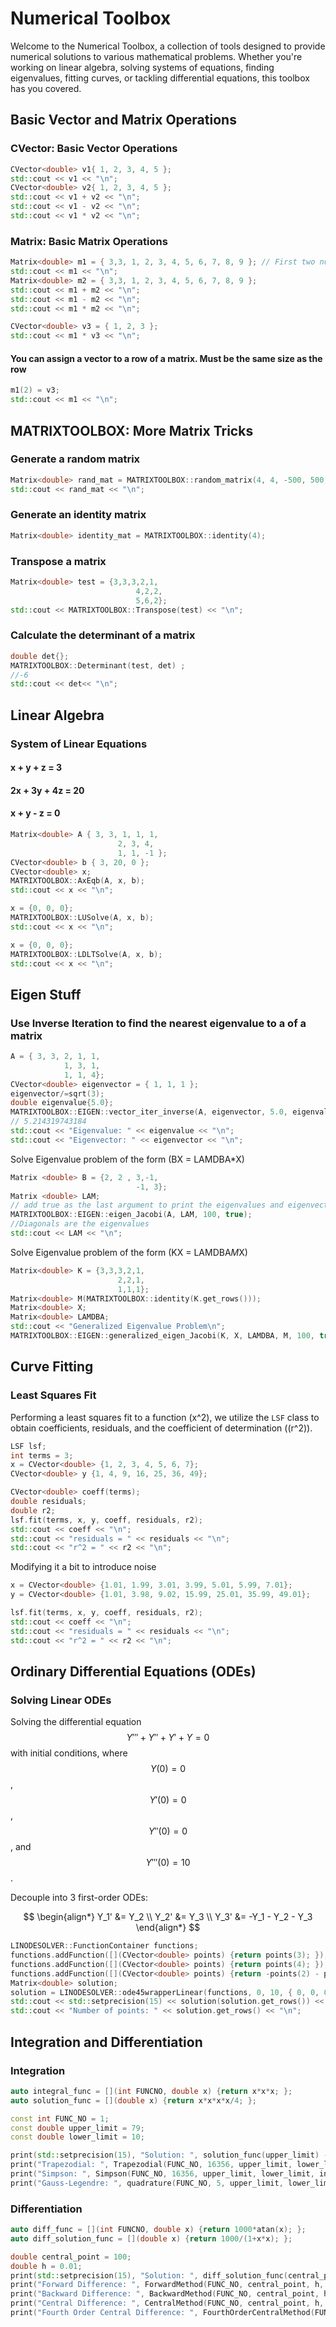 # Numerical Toolbox

Welcome to the Numerical Toolbox, a collection of tools designed to provide numerical solutions to various mathematical problems. Whether you're working on linear algebra, solving systems of equations, finding eigenvalues, fitting curves, or tackling differential equations, this toolbox has you covered.

## Basic Vector and Matrix Operations

### CVector: Basic Vector Operations

```cpp
CVector<double> v1{ 1, 2, 3, 4, 5 };
std::cout << v1 << "\n";
CVector<double> v2{ 1, 2, 3, 4, 5 };
std::cout << v1 + v2 << "\n";
std::cout << v1 - v2 << "\n";
std::cout << v1 * v2 << "\n";
```

### Matrix: Basic Matrix Operations
```cpp
Matrix<double> m1 = { 3,3, 1, 2, 3, 4, 5, 6, 7, 8, 9 }; // First two numbers are the dimensions of the matrix
std::cout << m1 << "\n";
Matrix<double> m2 = { 3,3, 1, 2, 3, 4, 5, 6, 7, 8, 9 };
std::cout << m1 + m2 << "\n";
std::cout << m1 - m2 << "\n";
std::cout << m1 * m2 << "\n";

CVector<double> v3 = { 1, 2, 3 };
std::cout << m1 * v3 << "\n";
```

#### You can assign a vector to a row of a matrix. Must be the same size as the row
```cpp
m1(2) = v3;
std::cout << m1 << "\n";
```

## MATRIXTOOLBOX: More Matrix Tricks
### Generate a random matrix 
```cpp
Matrix<double> rand_mat = MATRIXTOOLBOX::random_matrix(4, 4, -500, 500, MATRIXTOOLBOX::RandMode::POSITIVEDEF, 10);
std::cout << rand_mat << "\n";
```

### Generate an identity matrix
```cpp
Matrix<double> identity_mat = MATRIXTOOLBOX::identity(4);
```

### Transpose a matrix
```cpp
Matrix<double> test = {3,3,3,2,1,
                            4,2,2,
                            5,6,2};
std::cout << MATRIXTOOLBOX::Transpose(test) << "\n";
```
### Calculate the determinant of a matrix
```cpp
double det{};
MATRIXTOOLBOX::Determinant(test, det) ;
//-6
std::cout << det<< "\n";
```

## Linear Algebra

### System of Linear Equations

#### x + y + z = 3
#### 2x + 3y + 4z = 20
#### x + y - z = 0

```cpp
Matrix<double> A { 3, 3, 1, 1, 1, 
                        2, 3, 4, 
                        1, 1, -1 };
CVector<double> b { 3, 20, 0 };
CVector<double> x;
MATRIXTOOLBOX::AxEqb(A, x, b);
std::cout << x << "\n";

x = {0, 0, 0};
MATRIXTOOLBOX::LUSolve(A, x, b);
std::cout << x << "\n";

x = {0, 0, 0};
MATRIXTOOLBOX::LDLTSolve(A, x, b);
std::cout << x << "\n";
```

## Eigen Stuff
### Use Inverse Iteration to find the nearest eigenvalue to a of a matrix

```cpp
A = { 3, 3, 2, 1, 1,
            1, 3, 1, 
            1, 1, 4};
CVector<double> eigenvector = { 1, 1, 1 };
eigenvector/=sqrt(3);
double eigenvalue{5.0};
MATRIXTOOLBOX::EIGEN::vector_iter_inverse(A, eigenvector, 5.0, eigenvalue, 100);
// 5.214319743184
std::cout << "Eigenvalue: " << eigenvalue << "\n";
std::cout << "Eigenvector: " << eigenvector << "\n";
```

Solve Eigenvalue problem of the form \(BX = LAMDBA*X\)	

```cpp
Matrix <double> B = {2, 2 , 3,-1,
                            -1, 3};
Matrix <double> LAM;
// add true as the last argument to print the eigenvalues and eigenvectors
MATRIXTOOLBOX::EIGEN::eigen_Jacobi(A, LAM, 100, true);
//Diagonals are the eigenvalues
std::cout << LAM << "\n";
```

Solve Eigenvalue problem of the form \(KX = LAMDBA*M*X\)

```cpp
Matrix<double> K = {3,3,3,2,1,
                        2,2,1,
                        1,1,1};
Matrix<double> M(MATRIXTOOLBOX::identity(K.get_rows()));
Matrix<double> X;
Matrix<double> LAMDBA;
std::cout << "Generalized Eigenvalue Problem\n";
MATRIXTOOLBOX::EIGEN::generalized_eigen_Jacobi(K, X, LAMDBA, M, 100, true);
```
## Curve Fitting
### Least Squares Fit

Performing a least squares fit to a function \(x^2\), we utilize the `LSF` class to obtain coefficients, residuals, and the coefficient of determination (\(r^2\)).

```cpp
LSF lsf;
int terms = 3;
x = CVector<double> {1, 2, 3, 4, 5, 6, 7};
CVector<double> y {1, 4, 9, 16, 25, 36, 49};

CVector<double> coeff(terms);
double residuals;
double r2;
lsf.fit(terms, x, y, coeff, residuals, r2);
std::cout << coeff << "\n";
std::cout << "residuals = " << residuals << "\n";
std::cout << "r^2 = " << r2 << "\n";
```
Modifying it a bit to introduce noise
```cpp
x = CVector<double> {1.01, 1.99, 3.01, 3.99, 5.01, 5.99, 7.01};
y = CVector<double> {1.01, 3.98, 9.02, 15.99, 25.01, 35.99, 49.01};

lsf.fit(terms, x, y, coeff, residuals, r2);
std::cout << coeff << "\n";
std::cout << "residuals = " << residuals << "\n";
std::cout << "r^2 = " << r2 << "\n";
```


## Ordinary Differential Equations (ODEs)
### Solving Linear ODEs

Solving the differential equation $$Y''' + Y'' + Y' + Y = 0$$ with initial conditions, where $$Y(0) = 0$$, $$Y'(0) = 0$$, $$Y''(0) = 0$$, and $$Y'''(0) = 10$$.

Decouple into 3 first-order ODEs:

$$
\begin{align*}
Y_1' &= Y_2 \\
Y_2' &= Y_3 \\
Y_3' &= -Y_1 - Y_2 - Y_3
\end{align*}
$$


```cpp
LINODESOLVER::FunctionContainer functions;
functions.addFunction([](CVector<double> points) {return points(3); });
functions.addFunction([](CVector<double> points) {return points(4); });
functions.addFunction([](CVector<double> points) {return -points(2) - points(3) - points(4); });
Matrix<double> solution;
solution = LINODESOLVER::ode45wrapperLinear(functions, 0, 10, { 0, 0, 0, 10 }, 0.1);
std::cout << std::setprecision(15) << solution(solution.get_rows()) << "\n";
std::cout << "Number of points: " << solution.get_rows() << "\n";
```

## Integration and Differentiation

### Integration

```cpp
auto integral_func = [](int FUNCNO, double x) {return x*x*x; };
auto solution_func = [](double x) {return x*x*x*x/4; };

const int FUNC_NO = 1;
const double upper_limit = 79;
const double lower_limit = 10;

print(std::setprecision(15), "Solution: ", solution_func(upper_limit) - solution_func(lower_limit), "\n");
print("Trapezodial: ", Trapezodial(FUNC_NO, 16356, upper_limit, lower_limit, integral_func), "\n");
print("Simpson: ", Simpson(FUNC_NO, 16356, upper_limit, lower_limit, integral_func), "\n");
print("Gauss-Legendre: ", quadrature(FUNC_NO, 5, upper_limit, lower_limit, integral_func), "\n");
```
### Differentiation

```cpp
auto diff_func = [](int FUNCNO, double x) {return 1000*atan(x); };
auto diff_solution_func = [](double x) {return 1000/(1+x*x); };

double central_point = 100;
double h = 0.01;
print(std::setprecision(15), "Solution: ", diff_solution_func(central_point), "\n");
print("Forward Difference: ", ForwardMethod(FUNC_NO, central_point, h, diff_func), "\n");
print("Backward Difference: ", BackwardMethod(FUNC_NO, central_point, h, diff_func), "\n");
print("Central Difference: ", CentralMethod(FUNC_NO, central_point, h, diff_func), "\n");
print("Fourth Order Central Difference: ", FourthOrderCentralMethod(FUNC_NO, central_point, h, diff_func), "\n");
```